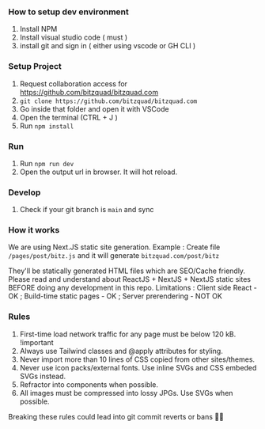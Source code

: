 ### How to setup dev environment

1. Install NPM
2. Install visual studio code ( must )
3. install git and sign in ( either using vscode or GH CLI )

### Setup Project

1. Request collaboration access for https://github.com/bitzquad/bitzquad.com
2. `git clone https://github.com/bitzquad/bitzquad.com`
3. Go inside that folder and open it with VSCode
4. Open the terminal (CTRL + J )
5. Run `npm install`

### Run

1. Run `npm run dev`
2. Open the output url in browser. It will hot reload.

### Develop

1. Check if your git branch is `main` and sync


### How it works

We are using Next.JS static site generation.
Example : Create file `/pages/post/bitz.js` and it will generate `bitzquad.com/post/bitz`

They'll be statically generated HTML files which are SEO/Cache friendly.
Please read and understand about ReactJS + NextJS + NextJS static sites BEFORE doing any development in this repo.
Limitations : Client side React - OK ; Build-time static pages - OK ; Server prerendering - NOT OK

### Rules

1. First-time load network traffic for any page must be below 120 kB. !important
2. Always use Tailwind classes and @apply attributes for styling.
3. Never import more than 10 lines of CSS copied from other sites/themes.
4. Never use icon packs/external fonts. Use inline SVGs and CSS embeded SVGs instead.
5. Refractor into components when possible.
6. All images must be compressed into lossy JPGs. Use SVGs when possible.

Breaking these rules could lead into git commit reverts or bans 😮‍💨

